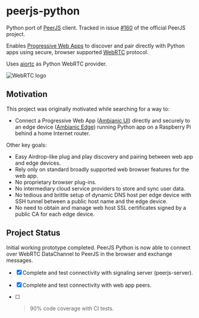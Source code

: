 # peerjs-python

Python port of [PeerJS](https://github.com/peers) client. Tracked in issue [#160](https://github.com/peers/peerjs/issues/610) of the official PeerJS project.

Enables [Progressive Web Apps](https://developer.mozilla.org/en-US/docs/Web/Progressive_web_apps) to discover and pair directly with Python apps using secure, browser supported [WebRTC](https://webrtc.org/) protocol. 

Uses [aiortc](https://github.com/aiortc/aiortc) as Python WebRTC provider.

![WebRTC logo](https://webrtc.org/assets/images/webrtc-logo-horiz-retro-300x60.png)

## Motivation

This project was originally motivated while searching for a way to: 
-  Connect a Progressive Web App ([Ambianic UI](https://github.com/ambianic/ambianic-ui)) directly and securely to an edge device ([Ambianic Edge](https://github.com/ambianic/ambianic-edge)) running Python app on a Raspberry Pi behind a home Internet router. 

Other key goals:
-  Easy Airdrop-like plug and play discovery and pairing between web app and edge devices. 
-  Rely only on standard broadly supported web browser features for the web app.
-  No proprietary browser plug-ins. 
-  No intermediary cloud service providers to store and sync user data. 
-  No tedious and brittle setup of dynamic DNS host per edge device with SSH tunnel between a public host name and the edge device.
-  No need to obtain and manage web host SSL certificates signed by a public CA for each edge device.

## Project Status

Initial working prototype completed. PeerJS Python is now able to connect over WebRTC DataChannel to PeerJS in the browser and exchange messages.

-  [x] Complete and test connectivity with signaling server (peerjs-server).
-  [x] Complete and test connectivity with web app peers.
-  [ ] >90% code coverage with CI tests.
  

